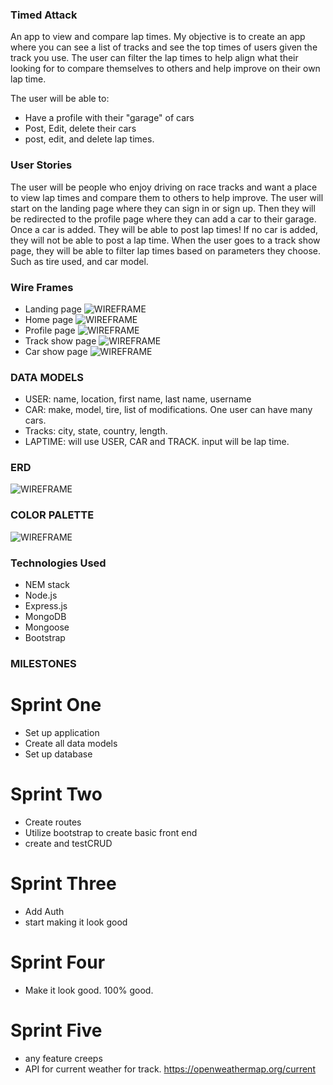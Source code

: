 ### Timed Attack
An app to view and compare lap times.
My objective is to create an app where you can see a list of tracks and see the top times of users given the track you use. The user can filter the lap times to help align what their looking for to compare themselves to others and help improve on their own lap time.

The user will be able to:
- Have a profile with their "garage" of cars
- Post, Edit, delete their cars
- post, edit, and delete lap times.

### User Stories
The user will be people who enjoy driving on race tracks and want a place to view lap times and compare them to others to help improve. The user will start on the landing page where they can sign in or sign up. Then they will be redirected to the profile page where they can add a car to their garage. Once a car is added. They will be able to post lap times! If no car is added, they will not be able to post a lap time. When the user goes to a track show page, they will be able to filter lap times based on parameters they choose. Such as tire used, and car model. 

### Wire Frames
- Landing page
![WIREFRAME](https://i.imgur.com/oOJprtJ.png)
- Home page
![WIREFRAME](https://i.imgur.com/epzXNmh.png)
- Profile page
![WIREFRAME](https://i.imgur.com/zoObo2t.png)
- Track show page
![WIREFRAME](https://i.imgur.com/NLzKCNi.png)
- Car show page
![WIREFRAME](https://i.imgur.com/Y2kABeC.png)

### DATA MODELS
- USER: name, location, first name, last name, username
- CAR: make, model, tire, list of modifications. One user can have many cars.
- Tracks: city, state, country, length. 
- LAPTIME: will use USER, CAR and TRACK. input will be lap time.

### ERD
![WIREFRAME](https://i.imgur.com/eJgHWxd.png)

### COLOR PALETTE
![WIREFRAME](https://i.imgur.com/oPldk1d.png?1)

### Technologies Used
- NEM stack
- Node.js
- Express.js
- MongoDB
- Mongoose
- Bootstrap

### MILESTONES
# Sprint One
- Set up application 
- Create all data models 
- Set up database
# Sprint Two
- Create routes
- Utilize bootstrap to create basic front end
- create and testCRUD
# Sprint Three
- Add Auth 
- start making it look good
# Sprint Four
- Make it look good. 100% good. 
# Sprint Five
- any feature creeps
- API for current weather for track. https://openweathermap.org/current